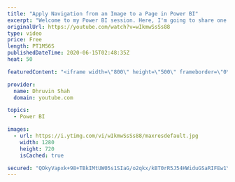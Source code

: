```yaml
---
title: "Apply Navigation from an Image to a Page in Power BI"
excerpt: "Welcome to my Power BI session. Here, I'm going to share one of the important Tip of Power BI Desktop.  Now, we can apply a navigation link to the Image Icon as well in Power BI Desktop.  Earlier we did not have a functionality to set Navigation link on Images or Shapes in Power BI. With the May 2020"
originalUrl: https://youtube.com/watch?v=wIkmwSsSs88
type: video
price: Free
length: PT1M56S
publishedDateTime: 2020-06-15T02:48:35Z
heat: 50

featuredContent: "<iframe width=\"800\" height=\"500\" frameborder=\"0\" src=\"https://www.youtube.com/embed/wIkmwSsSs88\" allow=\"accelerometer; autoplay; encrypted-media; gyroscope; picture-in-picture\" allowfullscreen></iframe>"

provider:
  name: Dhruvin Shah
  domain: youtube.com

topics:
  - Power BI

images:
  - url: https://i.ytimg.com/vi/wIkmwSsSs88/maxresdefault.jpg
    width: 1280
    height: 720
    isCached: true

secured: "QOkyVapxk+98+TBkIMtUW05s1SIaG/o2qkx/kBT0rR5J54HWiduGSaRIFEw1YByxnMVa1iae24Vw6o5E+NqMrIjShit7yl93qdTC7uVrSZXfu0POmcEBilctBJotCuS4BTXDwD3KVV3zZ5KxXx55Ma3/RoxVty1oQRMHyt4dgvqRks8OP0K2tCnycXMzJIczhcT0kIQBKL9aTEIE225a2O+JdPMVmQwMUgnqBguaNwWXhXsfcoaEkJIrBL5O0JcM4cyUVCjxnxBNvjJKgQxhx6j5/rRFmOKsHfmOUguH/pI6F2Y6GyJiKZMSoh8zF519BjWxc+rYzcnUmSD58eUzSB71MMTzjNoDJOcfYp8FteCb1oNaxwVYZXUmftBDpQc/EwMqv5KsFVo+xuIZ4dgyFXYW6PITbfsK1SKXeJlHi/o=;UmyNjj2kheEZeOZW3rifFg=="
---
```


